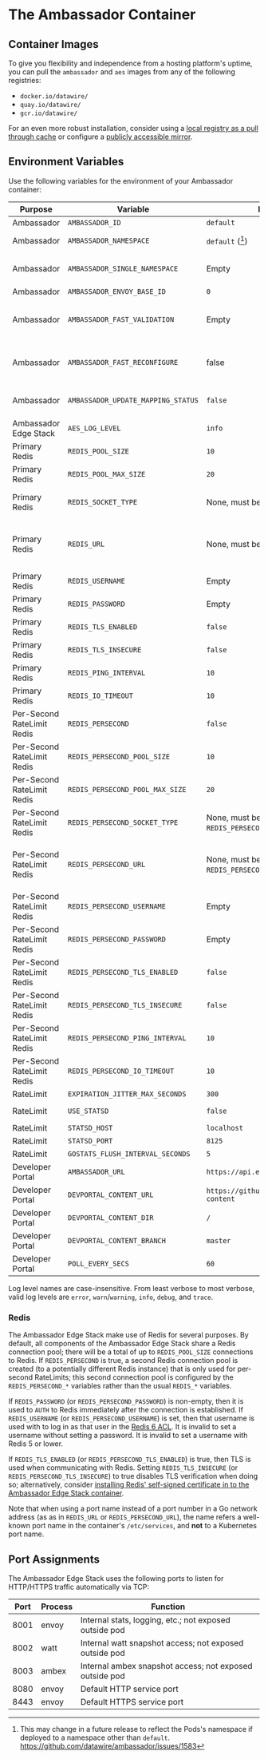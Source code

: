 # The Ambassador Container

## Container Images

To give you flexibility and independence from a hosting platform's uptime, you can pull the `ambassador` and `aes` images from any of the following registries:
- `docker.io/datawire/`
- `quay.io/datawire/`
- `gcr.io/datawire/`

For an even more robust installation, consider using a [local registry as a pull through cache](https://docs.docker.com/registry/recipes/mirror/) or configure a [publicly accessible mirror](https://cloud.google.com/container-registry/docs/using-dockerhub-mirroring).

## Environment Variables

Use the following variables for the environment of your Ambassador container:

| Purpose                    | Variable                           | Default value                                       | Value type                                                                    |
|----------------------------|------------------------------------|-----------------------------------------------------|-------------------------------------------------------------------------------|
| Ambassador                 | `AMBASSADOR_ID`                    | `default`                                           | Plain string                                                                  |
| Ambassador                 | `AMBASSADOR_NAMESPACE`             | `default` ([^1])                                    | Kubernetes namespace                                                          |
| Ambassador                 | `AMBASSADOR_SINGLE_NAMESPACE`      | Empty                                               | Boolean; non-empty=true, empty=false                                          |
| Ambassador                 | `AMBASSADOR_ENVOY_BASE_ID`         | `0`                                                 | Integer                                                                       |
| Ambassador                 | `AMBASSADOR_FAST_VALIDATION`       | Empty                                               | EXPERIMENTAL -- Boolean; non-empty=true, empty=false                          |
| Ambassador                 | `AMBASSADOR_FAST_RECONFIGURE`      | false                                               | EXPERIMENTAL -- Boolean; `true`=true, any other value=false                                   |
| Ambassador                 | `AMBASSADOR_UPDATE_MAPPING_STATUS` | `false`                                             | Boolean; `true`=true, any other value=false                                   |
| Ambassador Edge Stack      | `AES_LOG_LEVEL`                    | `info`                                              | Log level (see below)                                                         |
| Primary Redis              | `REDIS_POOL_SIZE`                  | `10`                                                | Integer                                                                       |
| Primary Redis              | `REDIS_POOL_MAX_SIZE`              | `20`                                                | Integer                                                                       |
| Primary Redis              | `REDIS_SOCKET_TYPE`                | None, must be set explicitly                        | Go network such as `tcp` or `unix`; see [Go `net.Dial`][]                     |
| Primary Redis              | `REDIS_URL`                        | None, must be set explicitly                        | Go network address; for TCP this is a `host:port` pair; see [Go `net.Dial`][] |
| Primary Redis              | `REDIS_USERNAME`                   | Empty                                               | Plain string                                                                  |
| Primary Redis              | `REDIS_PASSWORD`                   | Empty                                               | Plain string                                                                  |
| Primary Redis              | `REDIS_TLS_ENABLED`                | `false`                                             | Boolean; [Go `strconv.ParseBool`][]                                           |
| Primary Redis              | `REDIS_TLS_INSECURE`               | `false`                                             | Boolean; [Go `strconv.ParseBool`][]                                           |
| Primary Redis              | `REDIS_PING_INTERVAL`              | `10`                                                | Integer (seconds)                                                             |
| Primary Redis              | `REDIS_IO_TIMEOUT`                 | `10`                                                | Integer (seconds)                                                             |
| Per-Second RateLimit Redis | `REDIS_PERSECOND`                  | `false`                                             | Boolean; [Go `strconv.ParseBool`][]                                           |
| Per-Second RateLimit Redis | `REDIS_PERSECOND_POOL_SIZE`        | `10`                                                | Integer                                                                       |
| Per-Second RateLimit Redis | `REDIS_PERSECOND_POOL_MAX_SIZE`    | `20`                                                | Integer                                                                       |
| Per-Second RateLimit Redis | `REDIS_PERSECOND_SOCKET_TYPE`      | None, must be set explicitly (if `REDIS_PERSECOND`) | Go network such as `tcp` or `unix`; see [Go `net.Dial`][]                     |
| Per-Second RateLimit Redis | `REDIS_PERSECOND_URL`              | None, must be set explicitly (if `REDIS_PERSECOND`) | Go network address; for TCP this is a `host:port` pair; see [Go `net.Dial`][] |
| Per-Second RateLimit Redis | `REDIS_PERSECOND_USERNAME`         | Empty                                               | Plain string                                                                  |
| Per-Second RateLimit Redis | `REDIS_PERSECOND_PASSWORD`         | Empty                                               | Plain string                                                                  |
| Per-Second RateLimit Redis | `REDIS_PERSECOND_TLS_ENABLED`      | `false`                                             | Boolean; [Go `strconv.ParseBool`][]                                           |
| Per-Second RateLimit Redis | `REDIS_PERSECOND_TLS_INSECURE`     | `false`                                             | Boolean; [Go `strconv.ParseBool`][]                                           |
| Per-Second RateLimit Redis | `REDIS_PERSECOND_PING_INTERVAL`    | `10`                                                | Integer (seconds)                                                             |
| Per-Second RateLimit Redis | `REDIS_PERSECOND_IO_TIMEOUT`       | `10`                                                | Integer (seconds)                                                             |
| RateLimit                  | `EXPIRATION_JITTER_MAX_SECONDS`    | `300`                                               | Integer                                                                       |
| RateLimit                  | `USE_STATSD`                       | `false`                                             | Boolean; [Go `strconv.ParseBool`][]                                           |
| RateLimit                  | `STATSD_HOST`                      | `localhost`                                         | Hostname                                                                      |
| RateLimit                  | `STATSD_PORT`                      | `8125`                                              | Integer                                                                       |
| RateLimit                  | `GOSTATS_FLUSH_INTERVAL_SECONDS`   | `5`                                                 | Integer                                                                       |
| Developer Portal           | `AMBASSADOR_URL`                   | `https://api.example.com`                           | URL                                                                           |
| Developer Portal           | `DEVPORTAL_CONTENT_URL`            | `https://github.com/datawire/devportal-content`     | git-remote URL                                                                |
| Developer Portal           | `DEVPORTAL_CONTENT_DIR`            | `/`                                                 | Rooted Git directory                                                          |
| Developer Portal           | `DEVPORTAL_CONTENT_BRANCH`         | `master`                                            | Git branch name                                                               |
| Developer Portal           | `POLL_EVERY_SECS`                  | `60`                                                | Integer                                                                       |

Log level names are case-insensitive.  From least verbose to most
verbose, valid log levels are `error`, `warn`/`warning`, `info`,
`debug`, and `trace`.

### Redis

The Ambassador Edge Stack make use of Redis for several purposes.  By
default, all components of the Ambassador Edge Stack share a Redis
connection pool; there will be a total of up to `REDIS_POOL_SIZE`
connections to Redis.  If `REDIS_PERSECOND` is true, a second Redis
connection pool is created (to a potentially different Redis instance)
that is only used for per-second RateLimits; this second connection
pool is configured by the `REDIS_PERSECOND_*` variables rather than
the usual `REDIS_*` variables.

If `REDIS_PASSWORD` (or `REDIS_PERSECOND_PASSWORD`) is non-empty, then
it is used to `AUTH` to Redis immediately after the connection is
established.  If `REDIS_USERNAME` (or `REDIS_PERSECOND_USERNAME`) is
set, then that username is used with to log in as that user in the
[Redis 6 ACL].  It is invalid to set a username without setting a
password.  It is invalid to set a username with Redis 5 or lower.

If `REDIS_TLS_ENABLED` (or `REDIS_PERSECOND_TLS_ENABLED`) is true,
then TLS is used when communicating with Redis.  Setting
`REDIS_TLS_INSECURE` (or `REDIS_PERSECOND_TLS_INSECURE`) to true
disables TLS verification when doing so; alternatively, consider
[installing Redis' self-signed certificate in to the Ambassador Edge
Stack
container](../../using/filters/#installing-self-signed-certificates).

Note that when using a port name instead of a port number in a Go
network address (as as in `REDIS_URL` or `REDIS_PERSECOND_URL`), the
name refers a well-known port name in the container's `/etc/services`,
and **not** to a Kubernetes port name.

## Port Assignments

The Ambassador Edge Stack uses the following ports to listen for HTTP/HTTPS traffic automatically via TCP:

| Port | Process | Function                                                |
|------|---------|---------------------------------------------------------|
| 8001 | envoy   | Internal stats, logging, etc.; not exposed outside pod  |
| 8002 | watt    | Internal watt snapshot access; not exposed outside pod  |
| 8003 | ambex   | Internal ambex snapshot access; not exposed outside pod |
| 8080 | envoy   | Default HTTP service port                               |
| 8443 | envoy   | Default HTTPS service port                              |

[^1]: This may change in a future release to reflect the Pods's
      namespace if deployed to a namespace other than `default`.
      https://github.com/datawire/ambassador/issues/1583

[Go `net.Dial`]: https://golang.org/pkg/net/#Dial
[Go `strconv.ParseBool`]: https://golang.org/pkg/strconv/#ParseBool
[Redis 6 ACL]: https://redis.io/topics/acl
